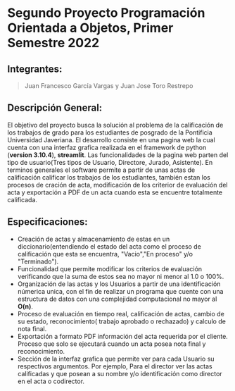 # Segundo Proyecto Programación Orientada a Objetos, Primer Semestre 2022
## Integrantes:

> Juan Francesco García Vargas y Juan Jose Toro Restrepo

## Descripción General:
El objetivo del proyecto busca la solución al problema de la calificación 
de los trabajos de grado para los estudiantes de posgrado de la 
Pontificia Universidad Javeriana. 
El desarrollo consiste en una pagina web la cual cuenta con una interfaz
grafica realizada en el framework de python (**version 3.10.4**), **streamlit**. 
Las funcionalidades de la pagina web parten del tipo de usuario(Tres tipos
de Usuario, Directore, Jurado, Asistente). 
En terminos generales el software permite a partir de unas actas de calificación
calificar los trabajos de los estudiantes, también estan los procesos de cración
de acta, modificación de los criterior de evaluación del acta y exportación a PDF
de un acta cuando esta se encuentre totalmente calificada.

## Especificaciones:

- Creación de actas y almacenamiento de estas en un diccionario(entendiendo el estado
del acta como el proceso de calificación que esta se encuentra, "Vacio","En proceso" y/o 
"Terminado").
- Funcionalidad que permite modificar los criterios de evaluación verificando que la suma de 
estos sea no mayor ni menor al 1.0 o 100%.
- Organización de las actas y los Usuarios a partir de una identificación númerica unica, con 
el fin de realizar un programa que cuente con una estructura de datos con una complejidad 
computacional no mayor al **O(n)**.
- Proceso de evaluación en tiempo real, calificación de actas, cambio de su estado, reconocimiento(
trabajo aprobado o rechazado) y calculo de nota final.
- Exportación a formato PDF información del acta requerida por el cliente. Proceso que solo se ejecutará
cuando un acta posea nota final y reconocimiento.
- Sección de la interfaz grafica que permite ver para cada Usuario su respectivos argumentos. Por ejemplo,
Para el director ver las actas calificadas y que posean a su nombre y/o identificación como director 
en el acta o codirector.
